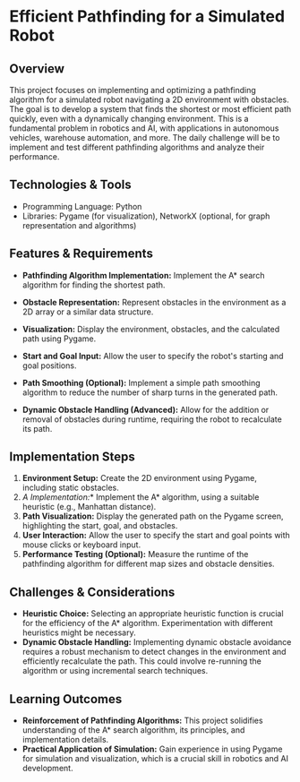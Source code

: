 # Efficient Pathfinding for a Simulated Robot

## Overview

This project focuses on implementing and optimizing a pathfinding algorithm for a simulated robot navigating a 2D environment with obstacles.  The goal is to develop a system that finds the shortest or most efficient path quickly, even with a dynamically changing environment. This is a fundamental problem in robotics and AI, with applications in autonomous vehicles, warehouse automation, and more.  The daily challenge will be to implement and test different pathfinding algorithms and analyze their performance.

## Technologies & Tools

- Programming Language: Python
- Libraries: Pygame (for visualization), NetworkX (optional, for graph representation and algorithms)

## Features & Requirements

- **Pathfinding Algorithm Implementation:** Implement the A* search algorithm for finding the shortest path.
- **Obstacle Representation:**  Represent obstacles in the environment as a 2D array or a similar data structure.
- **Visualization:** Display the environment, obstacles, and the calculated path using Pygame.
- **Start and Goal Input:** Allow the user to specify the robot's starting and goal positions.
- **Path Smoothing (Optional):** Implement a simple path smoothing algorithm to reduce the number of sharp turns in the generated path.

- **Dynamic Obstacle Handling (Advanced):**  Allow for the addition or removal of obstacles during runtime, requiring the robot to recalculate its path.

## Implementation Steps

1. **Environment Setup:** Create the 2D environment using Pygame, including static obstacles.
2. **A* Implementation:** Implement the A* algorithm, using a suitable heuristic (e.g., Manhattan distance).
3. **Path Visualization:**  Display the generated path on the Pygame screen, highlighting the start, goal, and obstacles.
4. **User Interaction:** Allow the user to specify the start and goal points with mouse clicks or keyboard input.
5. **Performance Testing (Optional):**  Measure the runtime of the pathfinding algorithm for different map sizes and obstacle densities.


## Challenges & Considerations

- **Heuristic Choice:** Selecting an appropriate heuristic function is crucial for the efficiency of the A* algorithm. Experimentation with different heuristics might be necessary.
- **Dynamic Obstacle Handling:**  Implementing dynamic obstacle avoidance requires a robust mechanism to detect changes in the environment and efficiently recalculate the path.  This could involve re-running the algorithm or using incremental search techniques.


## Learning Outcomes

- **Reinforcement of Pathfinding Algorithms:** This project solidifies understanding of the A* search algorithm, its principles, and implementation details.
- **Practical Application of Simulation:**  Gain experience in using Pygame for simulation and visualization, which is a crucial skill in robotics and AI development.

